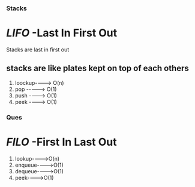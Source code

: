 ### Stacks 


# ***LIFO*** -Last In First Out

Stacks are last in first out

## stacks are like plates kept on top of each others

1. loockup----> O(n)
2. pop -----> O(1)
3. push ----> O(1)
4. peek ----> O(1)


### Ques

# ***FILO*** -First In Last Out
1. lookup---->O(n)
2. enqueue---->O(1)
3. dequeue---->O(1)
4. peek---->O(1)










